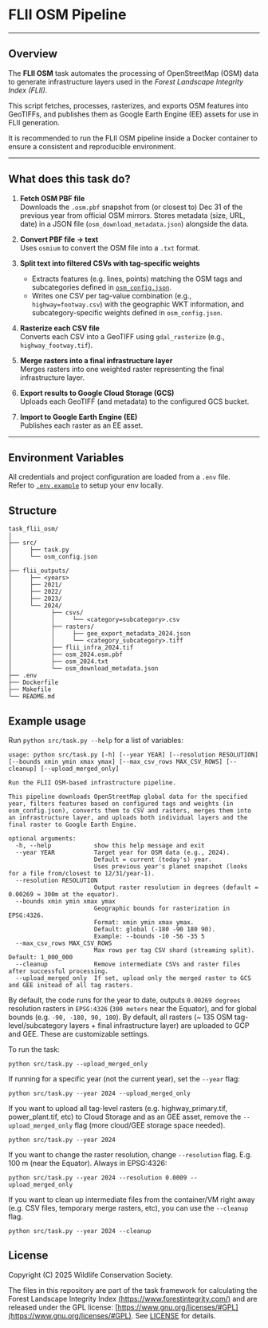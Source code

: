 # FLII OSM Pipeline
---

## Overview

The **FLII OSM** task automates the processing of OpenStreetMap (OSM) data to generate infrastructure layers used in the *Forest Landscape Integrity Index (FLII)*.

This script fetches, processes, rasterizes, and exports OSM features into GeoTIFFs, and publishes them as Google Earth Engine (EE) assets for use in FLII generation.

It is recommended to run the FLII OSM pipeline inside a Docker container to ensure a consistent and reproducible environment.

---

## What does this task do?

1. **Fetch OSM PBF file**  
   Downloads the `.osm.pbf` snapshot from (or closest to) Dec 31 of the previous year from official OSM mirrors. Stores metadata (size, URL, date) in a JSON file (`osm_download_metadata.json`) alongside the data.

2. **Convert PBF file → text**  
   Uses `osmium` to convert the OSM file into a `.txt` format.

3. **Split text into filtered CSVs with tag-specific weights**  
   - Extracts features (e.g. lines, points) matching the OSM tags and subcategories defined in [`osm_config.json`](osm_config.json).  
   - Writes one CSV per tag-value combination (e.g., `highway=footway.csv`) with the geographic WKT information, and subcategory-specific weights defined in `osm_config.json`.

4. **Rasterize each CSV file**  
   Converts each CSV into a GeoTIFF using `gdal_rasterize` (e.g., `highway_footway.tif`).

5. **Merge rasters into a final infrastructure layer**  
   Merges rasters into one weighted raster representing the final infrastructure layer.

6. **Export results to Google Cloud Storage (GCS)**  
   Uploads each GeoTIFF (and metadata) to the configured GCS bucket.

7. **Import to Google Earth Engine (EE)**  
   Publishes each raster as an EE asset.

---

## Environment Variables

All credentials and project configuration are loaded from a `.env` file.  
Refer to [`.env.example`](/.env.example) to setup your env locally.

## Structure

```text
task_flii_osm/
│
├── src/
│     ├── task.py
│     └── osm_config.json
│
├── flii_outputs/
│     ├── <years>
│     ├── 2021/
│     ├── 2022/
│     ├── 2023/
│     └── 2024/
│           ├── csvs/
│           │     └── <category=subcategory>.csv
│           ├── rasters/
│           │     ├── gee_export_metadata_2024.json
│           │     └── <category_subcategory>.tiff
│           ├── flii_infra_2024.tif
│           ├── osm_2024.osm.pbf
│           ├── osm_2024.txt
│           └── osm_download_metadata.json
├── .env
├── Dockerfile
├── Makefile
└── README.md
```

## Example usage

Run `python src/task.py --help` for a list of variables:

```
usage: python src/task.py [-h] [--year YEAR] [--resolution RESOLUTION] [--bounds xmin ymin xmax ymax] [--max_csv_rows MAX_CSV_ROWS] [--cleanup] [--upload_merged_only]

Run the FLII OSM-based infrastructure pipeline.

This pipeline downloads OpenStreetMap global data for the specified year, filters features based on configured tags and weights (in osm_config.json), converts them to CSV and rasters, merges them into an infrastructure layer, and uploads both individual layers and the final raster to Google Earth Engine.

optional arguments:
  -h, --help            show this help message and exit
  --year YEAR           Target year for OSM data (e.g., 2024).
                        Default = current (today's) year.
                        Uses previous year's planet snapshot (looks for a file from/closest to 12/31/year-1).
  --resolution RESOLUTION
                        Output raster resolution in degrees (default = 0.00269 ≈ 300m at the equator).
  --bounds xmin ymin xmax ymax
                        Geographic bounds for rasterization in EPSG:4326.
                        Format: xmin ymin xmax ymax.
                        Default: global (-180 -90 180 90).
                        Example: --bounds -10 -56 -35 5
  --max_csv_rows MAX_CSV_ROWS
                        Max rows per tag CSV shard (streaming split). Default: 1_000_000
  --cleanup             Remove intermediate CSVs and raster files after successful processing.
  --upload_merged_only  If set, upload only the merged raster to GCS and GEE instead of all tag rasters.
```

By default, the code runs for the year to date, outputs `0.00269 degrees` resolution rasters in `EPSG:4326` (`300 meters` near the Equator), and for global bounds (e.g. `-90, -180, 90, 180`). By default, all rasters (~ 135 OSM tag-level/subcategory layers + final infrastructure layer) are uploaded to GCP and GEE. These are customizable settings.

To run the task:

```
python src/task.py --upload_merged_only
```

If running for a specific year (not the current year), set the  `--year` flag:
```
python src/task.py --year 2024 --upload_merged_only
```

If you want to upload all tag-level rasters (e.g. highway_primary.tif, power_plant.tif, etc) to Cloud Storage and as an GEE asset, remove the    `--upload_merged_only` flag (more cloud/GEE storage space needed).
```
python src/task.py --year 2024
```

If you want to change the raster resolution, change `--resolution` flag. E.g. 100 m (near the Equator). Always in EPSG:4326:
```
python src/task.py --year 2024 --resolution 0.0009 --upload_merged_only
```

If you want to clean up intermediate files from the container/VM right away (e.g. CSV files, temporary merge rasters, etc), you can use the `--cleanup` flag.
```
python src/task.py --year 2024 --cleanup
```

## License
Copyright (C) 2025 Wildlife Conservation Society.

The files in this repository are part of the task framework for calculating 
the Forest Landscape Integrity Index [(https://www.forestintegrity.com/)](https://www.forestintegrity.com/) and are released under the GPL license: [https://www.gnu.org/licenses/#GPL](https://www.gnu.org/licenses/#GPL). See [LICENSE](./LICENSE) for details.
